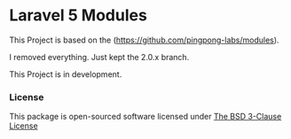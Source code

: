 Laravel 5 Modules
=========================

This Project is based on the (https://github.com/pingpong-labs/modules).

I removed everything. Just kept the 2.0.x branch.

This Project is in development. 

### License

This package is open-sourced software licensed under [The BSD 3-Clause License](http://opensource.org/licenses/BSD-3-Clause)

